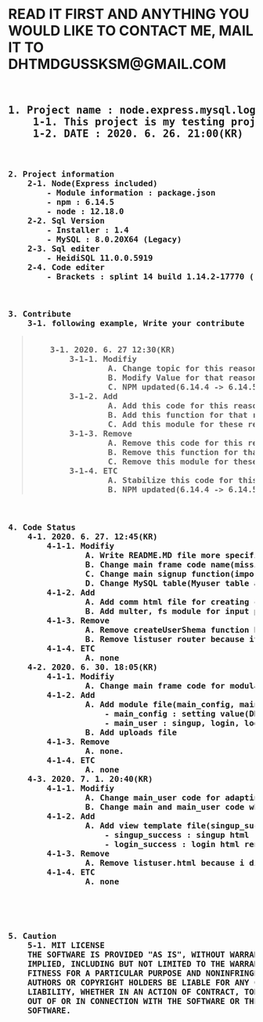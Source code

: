 <!doctype>
<html><body>
<br>
<h1>
READ IT FIRST AND ANYTHING YOU WOULD LIKE TO CONTACT ME, MAIL IT TO DHTMDGUSSKSM@GMAIL.COM
</h1>
<br>
<h2><pre>
1. Project name : node.express.mysql.loginadduser
    1-1. This project is my testing project for connect with node, express, and mysql
    1-2. DATE : 2020. 6. 26. 21:00(KR)
</pre></h2>
<br>
<h3><pre>
2. Project information
    2-1. Node(Express included)
        - Module information : package.json
        - npm : 6.14.5
        - node : 12.18.0
    2-2. Sql Version
        - Installer : 1.4
        - MySQL : 8.0.20X64 (Legacy)
    2-3. Sql editer
        - HeidiSQL 11.0.0.5919
    2-4. Code editer
        - Brackets : splint 14 build 1.14.2-17770 (release-1.14.2 f71f00acc) 
</pre></h3>
<br>
<h3><pre>
3. Contribute
    3-1. following example, Write your contribute 
<blockquote>
    3-1. 2020. 6. 27 12:30(KR)
        3-1-1. Modifiy
                A. Change topic for this reason
                B. Modify Value for that reason
                C. NPM updated(6.14.4 -> 6.14.5)
        3-1-2. Add
                A. Add this code for this reason
                B. Add this function for that reason
                C. Add this module for these reason
        3-1-3. Remove
                A. Remove this code for this reason
                B. Remove this function for that reason
                C. Remove this module for these reason
        3-1-4. ETC
                A. Stabilize this code for this reason, it came this result
                B. NPM updated(6.14.4 -> 6.14.5)
</blockquote>
</pre></h3>
<h3><pre>
4. Code Status
    4-1. 2020. 6. 27. 12:45(KR)
        4-1-1. Modifiy
                A. Write README.MD file more specifically for use this code more easily
                B. Change main frame code name(mission.js -> main.js)
                C. Change main signup function(import photo file)
                D. Change MySQL table(Myuser table and 6 column check it out)
        4-1-2. Add
                A. Add comm html file for creating community(next time gonna be add more function and event there)
                B. Add multer, fs module for input photo file
        4-1-3. Remove
                A. Remove createUserShema function because we dont use it(cause we have Mysql and pool module)
                B. Remove listuser router because it is not nessary for normal user
        4-1-4. ETC
                A. none
    4-2. 2020. 6. 30. 18:05(KR)
        4-1-1. Modifiy
                A. Change main frame code for modulation
        4-1-2. Add
                A. Add module file(main_config, main_user)
                    - main_config : setting value(DB, router(working on), and so on)
                    - main_user : singup, login, logout, authuser, add function
                B. Add uploads file
        4-1-3. Remove
                A. none.
        4-1-4. ETC
                A. none
    4-3. 2020. 7. 1. 20:40(KR)
        4-1-1. Modifiy
                A. Change main_user code for adapting view template
                B. Change main and main_user code which module code for require view module needed
        4-1-2. Add
                A. Add view template file(singup_success.ejs, login_success.ejs)
                    - singup_success : singup html rendering view code written by ejs
                    - login_success : login html rendering view code written by ejs
        4-1-3. Remove
                A. Remove listuser.html because i didn't make that function :)
        4-1-4. ETC
                A. none

</pre></h3>
<br>
<h3><pre>
5. Caution
    5-1. MIT LICENSE
    THE SOFTWARE IS PROVIDED "AS IS", WITHOUT WARRANTY OF ANY KIND, EXPRESS OR
    IMPLIED, INCLUDING BUT NOT LIMITED TO THE WARRANTIES OF MERCHANTABILITY,
    FITNESS FOR A PARTICULAR PURPOSE AND NONINFRINGEMENT. IN NO EVENT SHALL THE
    AUTHORS OR COPYRIGHT HOLDERS BE LIABLE FOR ANY CLAIM, DAMAGES OR OTHER
    LIABILITY, WHETHER IN AN ACTION OF CONTRACT, TORT OR OTHERWISE, ARISING FROM,
    OUT OF OR IN CONNECTION WITH THE SOFTWARE OR THE USE OR OTHER DEALINGS IN THE
    SOFTWARE.
</pre></h3>
</body></html>